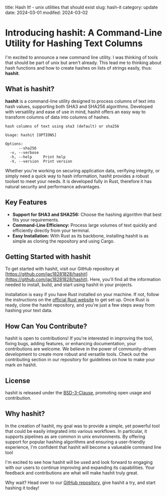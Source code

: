 title: Hash It! - unix utilities that should exist
slug: hash-it
category: update
date: 2024-03-01
modifed: 2024-03-02

# Introducing hashit: A Command-Line Utility for Hashing Text Columns

I'm excited to announce a new command line utility.  I was thinking of tools that should be part of unix but aren't already.  This lead me to thinking about hash functions and how to create hashes on lists of strings easily, thus: **hashit**.

## What is hashit?

**hashit** is a command-line utility designed to process columns of text into hash values, supporting both SHA3 and SHA256 algorithms. Developed with versatility and ease of use in mind, hashit offers an easy way to transform columns of data into columns of hashes.

```text
hash columns of text using sha3 (default) or sha256

Usage: hashit [OPTIONS]

Options:
      --sha256   
  -v, --verbose  
  -h, --help     Print help
  -V, --version  Print version
```

Whether you're working on securing application data, verifying integrity, or simply need a quick way to hash information, hashit provides a robust toolset to meet your needs.   It is developed fully in Rust, therefore it has natural security and performance advantages.

## Key Features

- **Support for SHA3 and SHA256:** Choose the hashing algorithm that best fits your requirements.
- **Command-Line Efficiency:** Process large volumes of text quickly and efficiently directly from your terminal.
- **Easy Installation:** With Rust as its backbone, installing hashit is as simple as cloning the repository and using Cargo.

## Getting Started with hashit

To get started with hashit, visit our GitHub repository at [https://github.com/jac18281828/hashit](https://github.com/jac18281828/hashit). Here, you'll find all the information needed to install, build, and start using hashit in your projects.

Installation is easy if you have Rust installed on your machine. If not, follow the instructions on the [official Rust website](https://www.rust-lang.org/tools/install) to get set up. Once Rust is ready, clone the hashit repository, and you're just a few steps away from hashing your text data.

## How Can You Contribute?

hashit is open to contributions! If you're interested in improving the tool, fixing bugs, adding features, or enhancing documentation, your contributions are welcome. We believe in the power of community-driven development to create more robust and versatile tools. Check out the contributing section in our repository for guidelines on how to make your mark on hashit.

## License

hashit is released under the [BSD-3-Clause](https://github.com/jac18281828/hashit/blob/main/LICENSE), promoting open usage and contribution.

## Why hashit?

In the creation of hashit, my goal was to provide a simple, yet powerful tool that could be easily integrated into various workflows. In particular, it supports pipelines as are common in unix environments.  By offering support for popular hashing algorithms and ensuring a user-friendly experience, I'm confident that hashit will become a valueable command line tool

I'm excited to see how hashit will be used and look forward to engaging with our users to continue improving and expanding its capabilities. Your feedback and contributions are what will make hashit truly great.

Why wait? Head over to our [GitHub repository](https://github.com/jac18281828/hashit), give hashit a try, and start hashing it today!

